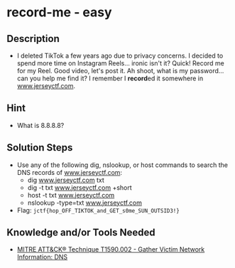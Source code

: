 # record-me - easy 

## Description
* I deleted TikTok a few years ago due to privacy concerns. I decided to spend more time on Instagram Reels... ironic isn't it? Quick! Record me for my Reel. Good video, let's post it. Ah shoot, what is my password... can you help me find it? I remember I **record**ed it somewhere in www.jerseyctf.com.

## Hint
* What is 8.8.8.8? 

## Solution Steps
* Use any of the following dig, nslookup, or host commands to search the DNS records of www.jerseyctf.com:
  * dig www.jerseyctf.com txt
  * dig -t txt www.jerseyctf.com +short
  * host -t txt www.jerseyctf.com
  * nslookup -type=txt www.jerseyctf.com
* Flag: `jctf{hop_OFF_TIKTOK_and_GET_s0me_SUN_OUTSID3!}`

## Knowledge and/or Tools Needed
* [MITRE ATT&CK® Technique T1590.002 - Gather Victim Network Information: DNS](https://attack.mitre.org/techniques/T1590/002/) 
